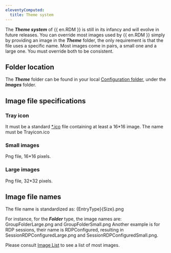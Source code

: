 ```yaml
---
eleventyComputed:
  title: Theme system
---
```

The ***Theme system*** of {{ en.RDM }} is still in its infancy and will evolve in future releases. You can override most images used by {{ en.RDM }} simply by providing an image in the ***Theme*** folder, the only requirement is that the file uses a specific name. Most images come in pairs, a small one and a large one. You must override both to be consistent.  

## Folder location

The ***Theme*** folder can be found in your local [Configuration folder](/rdm/windows/installation/client/configuration-file-location/), under the ***Images*** folder.

## Image file specifications

### Tray icon

It must be a standard [*.ico](http://en.wikipedia.org/wiki/ICO_%28file_format%29) file containing at least a 16*16 image. The name must be Trayicon.ico

### Small images

Png file, 16*16 pixels.

### Large images

Png file, 32*32 pixels.

## Image file names

The file name is standardized as: {EntryType}{Size}.png  

For instance, for the ***Folder*** type, the image names are: GroupFolderLarge.png and GroupFolderSmall.png Another example is for RDP sessions, their name is RDPConfigured, resulting in SessionRDPConfiguredLarge.png and SessionRDPConfiguredSmall.png.  

Please consult [Image List](/rdm/mac/kb/rdm-windows/how-to-articles/theme-system/image-list/) to see a list of most images.
